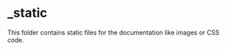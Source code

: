 <!--
SPDX-FileCopyrightText: 2023 The eminus developers
SPDX-License-Identifier: Apache-2.0
-->
# _static

This folder contains static files for the documentation like images or CSS code.
